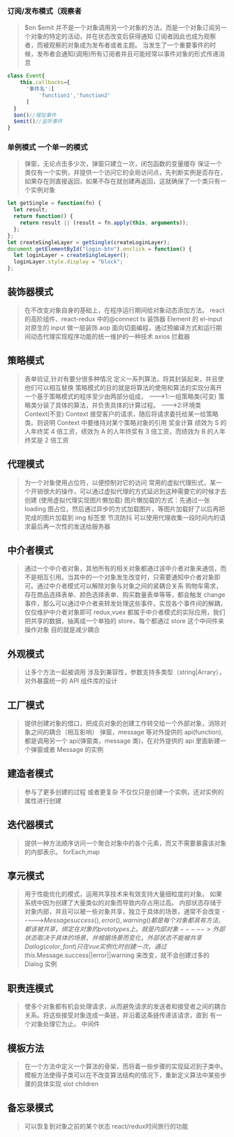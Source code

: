 ### 订阅/发布模式（观察者

> $on $emit
> 并不是一个对象调用另一个对象的方法，而是一个对象订阅另一个对象的特定的活动，并在状态改变后获得通知
> 订阅者因此也成为观察者，而被观察的对象成为发布者或者主题。
> 当发生了一个重要事件的时候，发布者会通知(调用)所有订阅者并且可能经常以事件对象的形式传递消息

```js
class Event{
    this.callbacks={
      '事件名':[
          'function1','function2'
      ]
  }
  $on()//增加事件
  $emit()//监听事件
}
```

### 单例模式 一个单一的模式

> 弹窗，无论点击多少次，弹窗只建立一次，闭包函数的变量缓存
> 保证一个类仅有一个实例，并提供一个访问它的全局访问点，先判断实例是否存在，如果存在则直接返回，如果不存在就创建再返回，这就确保了一个类只有一个实例对象

```js
let getSingle = function(fn) {
  let result;
  return function() {
    return result || (result = fn.apply(this, arguments));
  };
};
let createSingleLayer = getSingle(createLoginLayer);
document.getElementById("login-btn").onclick = function() {
  let loginLayer = createSingleLayer();
  loginLayer.style.display = "block";
};
```

## 装饰器模式

> 在不改变对象自身的基础上，在程序运行期间给对象动态添加方法。
> react 的高阶组件、react-redux 中的@connect
> ts 装饰器
> Element 的 el-input 对原生的 input 做一层装饰
> aop 面向切面编程，通过预编译方式和运行期间动态代理实现程序功能的统一维护的一种技术 axios 拦截器

## 策略模式

> 表单验证,针对有要分很多种情况
> 定义一系列算法，将其封装起来，并且使他们可以相互替换
> 策略模式的目的就是将算法的使用和算法的实现分离开
> 一个基于策略模式的程序至少由两部分组成，
> --->1:一组策略类(可变) 策略类分装了具体的算法，并负责具体的计算过程。
> --->2:环境类 Context(不变) Context 接受客户的请求，随后将请求委托给某一给策略类。则说明 Context 中要维持对某个策略对象的引用
> 奖金计算 绩效为 S 的人年终奖 4 倍工资，绩效为 A 的人年终奖有 3 倍工资，而绩效为 B 的人年终奖是 2 倍工资

## 代理模式

> 为一个对象使用占位符，以便控制对它的访问
> 常用的虚拟代理形式，某一个开销很大的操作，可以通过虚拟代理的方式延迟到这种需要它的时候才去创建
> (使用虚拟代理实现图片懒加载)
> 图片懒加载的方式：先通过一张 loading 图占位，然后通过异步的方式加载图片，等图片加载好了以后再把完成的图片加载到 img 标签里
> 节流防抖 可以使用代理收集一段时间内的请求最后再一次性的发送给服务器

## 中介者模式

> 通过一个中介者对象，其他所有的相关对象都通过该中介者对象来通信，而不是相互引用。当其中的一个对象发生改变时，只需要通知中介者对象即可。通过中介者模式可以解除对象与对象之间的紧耦合关系
> 购物车需求，存在商品选择表单、颜色选择表单、购买数量表单等等，都会触发 change 事件，那么可以通过中介者来转发处理这些事件，实现各个事件间的解耦，仅仅维护中介者对象即可
> redux,vuex 都属于中介者模式的实际应用，我们把共享的数据，抽离成一个单独的 store，每个都通过 store 这个中间件来操作对象
> 目的就是减少耦合

## 外观模式

> 让多个方法一起被调用
> 涉及到兼容性，参数支持多类型（string|Arrary），对外暴露统一的 API
> 组件库的设计

## 工厂模式

> 提供创建对象的借口，把成员对象的创建工作转交给一个外部对象，消除对象之间的耦合（相互影响）
> 弹窗，message 等对外提供的 api(function),都是调用另一个 api(弹窗类，message 类)，在对外提供的 api 里面新建一个弹窗或者 Message 的实例

## 建造者模式

> 参与了更多创建的过程 或者更复杂
> 不仅仅只是创建一个实例，还对实例的属性进行创建

## 迭代器模式

> 提供一种方法顺序访问一个聚合对象中的各个元素，而又不需要暴露该对象的内部表示。
> forEach,map

## 享元模式

> 用于性能优化的模式，运用共享技术来有效支持大量细粒度的对象。
> 如果系统中因为创建了大量类似的对象而导致内存占用过高。
> 内部状态存储于对象内部，并且可以被一些对象共享，独立于具体的场景，通常不会改变
> ----->$Message {success(){},error(){},warning(){}}都是每个对象都具有方法，都该被共享，绑定在对象的prototypes上 ，就是内部对象
> -----> 外部状态取决于具体的场景，并根据场景而变化，外部状态不能被共享 Dailog(color,font)只在vue实例化时创建一次，通过this.$Message.success||error||warning 来改变，就不会创建过多的 Dialog 实例

## 职责连模式

> 使多个对象都有机会处理请求，从而避免请求的发送者和接受者之间的耦合关系。将这些接受对象连成一条链，并沿着这条链传递该请求，直到
> 有一个对象处理它为止。
> 中间件

## 模板方法

> 在一个方法中定义一个算法的骨架，而将着一些步骤的实现延迟到子类中。
> 模板方法使得子类可以在不改变算法结构的情况下，重新定义算法中某些步骤的具体实现
> slot children

## 备忘录模式 

>可以恢复到对象之前的某个状态
>react/redux时间旅行的功能
